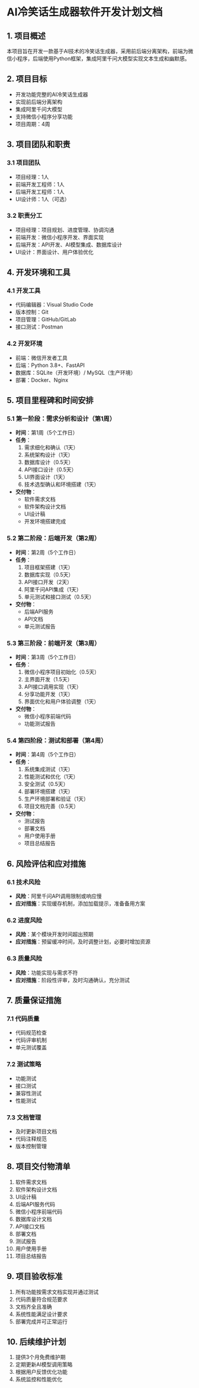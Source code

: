 # AI冷笑话生成器软件开发计划文档

## 1. 项目概述

本项目旨在开发一款基于AI技术的冷笑话生成器，采用前后端分离架构，前端为微信小程序，后端使用Python框架，集成阿里千问大模型实现文本生成和幽默感。

## 2. 项目目标

- 开发功能完整的AI冷笑话生成器
- 实现前后端分离架构
- 集成阿里千问大模型
- 支持微信小程序分享功能
- 项目周期：4周

## 3. 项目团队和职责

### 3.1 项目团队
- 项目经理：1人
- 前端开发工程师：1人
- 后端开发工程师：1人
- UI设计师：1人（可选）

### 3.2 职责分工
- 项目经理：项目规划、进度管理、协调沟通
- 前端开发：微信小程序开发、界面实现
- 后端开发：API开发、AI模型集成、数据库设计
- UI设计：界面设计、用户体验优化

## 4. 开发环境和工具

### 4.1 开发工具
- 代码编辑器：Visual Studio Code
- 版本控制：Git
- 项目管理：GitHub/GitLab
- 接口测试：Postman

### 4.2 开发环境
- 前端：微信开发者工具
- 后端：Python 3.8+、FastAPI
- 数据库：SQLite（开发环境）/ MySQL（生产环境）
- 部署：Docker、Nginx

## 5. 项目里程碑和时间安排

### 5.1 第一阶段：需求分析和设计（第1周）
- **时间**：第1周（5个工作日）
- **任务**：
  1. 需求细化和确认（1天）
  2. 系统架构设计（1天）
  3. 数据库设计（0.5天）
  4. API接口设计（0.5天）
  5. UI界面设计（1天）
  6. 技术选型确认和环境搭建（1天）
- **交付物**：
  - 软件需求文档
  - 软件架构设计文档
  - UI设计稿
  - 开发环境搭建完成

### 5.2 第二阶段：后端开发（第2周）
- **时间**：第2周（5个工作日）
- **任务**：
  1. 项目框架搭建（1天）
  2. 数据库实现（0.5天）
  3. API接口开发（2天）
  4. 阿里千问API集成（1天）
  5. 单元测试和接口测试（0.5天）
- **交付物**：
  - 后端API服务
  - API文档
  - 单元测试报告

### 5.3 第三阶段：前端开发（第3周）
- **时间**：第3周（5个工作日）
- **任务**：
  1. 微信小程序项目初始化（0.5天）
  2. 主界面开发（1.5天）
  3. API接口调用实现（1天）
  4. 分享功能开发（1天）
  5. 界面优化和用户体验调整（1天）
- **交付物**：
  - 微信小程序前端代码
  - 功能测试报告

### 5.4 第四阶段：测试和部署（第4周）
- **时间**：第4周（5个工作日）
- **任务**：
  1. 系统集成测试（1天）
  2. 性能测试和优化（1天）
  3. 安全测试（0.5天）
  4. 部署环境搭建（1天）
  5. 生产环境部署和验证（1天）
  6. 项目文档完善（0.5天）
- **交付物**：
  - 测试报告
  - 部署文档
  - 用户使用手册
  - 项目总结报告

## 6. 风险评估和应对措施

### 6.1 技术风险
- **风险**：阿里千问API调用限制或响应慢
- **应对措施**：实现缓存机制，添加加载提示，准备备用方案

### 6.2 进度风险
- **风险**：某个模块开发时间超出预期
- **应对措施**：预留缓冲时间，及时调整计划，必要时增加资源

### 6.3 质量风险
- **风险**：功能实现与需求不符
- **应对措施**：阶段性评审，及时沟通确认，充分测试

## 7. 质量保证措施

### 7.1 代码质量
- 代码规范检查
- 代码评审机制
- 单元测试覆盖

### 7.2 测试策略
- 功能测试
- 接口测试
- 兼容性测试
- 性能测试

### 7.3 文档管理
- 及时更新项目文档
- 代码注释规范
- 版本控制管理

## 8. 项目交付物清单

1. 软件需求文档
2. 软件架构设计文档
3. UI设计稿
4. 后端API服务代码
5. 微信小程序前端代码
6. 数据库设计文档
7. API接口文档
8. 部署文档
9. 测试报告
10. 用户使用手册
11. 项目总结报告

## 9. 项目验收标准

1. 所有功能按需求文档实现并通过测试
2. 代码质量符合规范要求
3. 文档齐全且准确
4. 系统性能满足设计要求
5. 部署完成并可正常运行

## 10. 后续维护计划

1. 提供3个月免费维护期
2. 定期更新AI模型调用策略
3. 根据用户反馈优化功能
4. 系统监控和性能优化